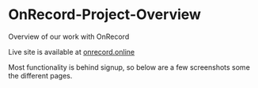 # OnRecord-Project-Overview
Overview of our work with OnRecord

Live site is available at [onrecord.online](https://onrecord.online/)

Most functionality is behind signup, so below are a few screenshots some the different pages.

